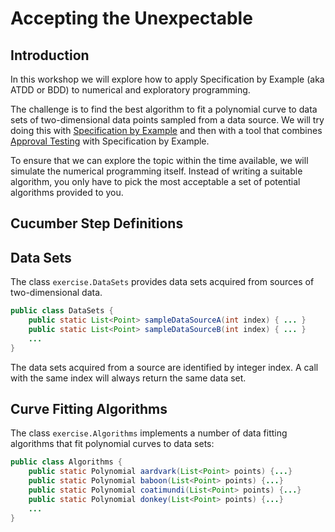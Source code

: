 Accepting the Unexpectable
==========================

Introduction
------------

In this workshop we will explore how to apply Specification by Example (aka ATDD or BDD) to numerical and exploratory programming. 

The challenge is to find the best algorithm to fit a polynomial curve to data sets of two-dimensional data points sampled from a data source. We will try doing this with [Specification by Example] and then with a tool that combines [Approval Testing] with Specification by Example.

To ensure that we can explore the topic within the time available, we will simulate the numerical programming itself. Instead of writing a suitable algorithm, you only have to pick the most acceptable a set of potential algorithms provided to you.



Cucumber Step Definitions
-------------------------


Data Sets
---------

The class `exercise.DataSets` provides data sets acquired from sources of two-dimensional data.

~~~~~~~~~~~~~~~~~~~~~~~~~~~~~~~~~~~~~~~~~~~~~~~~~~~~~~~~~~java
public class DataSets {
    public static List<Point> sampleDataSourceA(int index) { ... }
    public static List<Point> sampleDataSourceB(int index) { ... }
    ...
}
~~~~~~~~~~~~~~~~~~~~~~~~~~~~~~~~~~~~~~~~~~~~~~~~~~~~~~~~~~

The data sets acquired from a source are identified by integer index.  A call with the same index will always return the same data set.

Curve Fitting Algorithms
------------------------

The class `exercise.Algorithms` implements a number of data fitting algorithms that fit polynomial curves to data sets:

~~~~~~~~~~~~~~~~~~~~~~~~~~~~~~~~~~~~~~~~~~~~~~~~~~~~~~~~~~java
public class Algorithms {
    public static Polynomial aardvark(List<Point> points) {...}
    public static Polynomial baboon(List<Point> points) {...}
    public static Polynomial coatimundi(List<Point> points) {...}
    public static Polynomial donkey(List<Point> points) {...}
    ...
}
~~~~~~~~~~~~~~~~~~~~~~~~~~~~~~~~~~~~~~~~~~~~~~~~~~~~~~~~~~


[Specification by Example]: http://en.wikipedia.org/wiki/Specification_by_example
[Approval Testing]: http://approvaltests.com
